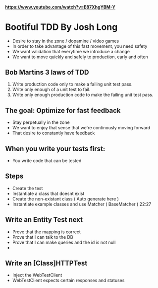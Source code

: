 #### https://www.youtube.com/watch?v=E87XhgYBM-Y

# Bootiful TDD By Josh Long

- Desire to stay in the zone / dopamine / video games 
- In order to take advantage of this fast movement, you need safety
- We want validation that everytime we introduce a change
- We want to move quickly and safely to production, early and often

## Bob Martins 3 laws of TDD
1. Write production code only to make a failing unit test pass.
2. Write only enough of a unit test to fail.
3. Write only enough production code to make the failing unit test pass.


## The goal: Optimize for fast feedback

- Stay perpetually in the zone
- We want to enjoy that sense that we're continously moving forward
- That desire to constantly have feedback

## When you write your tests first:

- You write code that can be tested


## Steps

- Create the test
- Instantiate a class that doesnt exist
- Create the non-existant class ( Auto generate here )
- Instantiate example classes and use Matcher ( BaseMatcher ) 22:27

## Write an Entity Test next

- Prove that the mapping is correct
- Prove that I can talk to the DB
- Prove that I can make queries and the id is not null
-

## Write an [Class]HTTPTest

- Inject the WebTestClient
- WebTestClient expects certain responses and statuses
